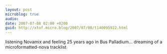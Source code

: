 ```yaml
---
layout: post
microblog: true
audio: 
date: 2007-07-08 02:00 +0200
guid: http://xtof.micro.blog/2007/07/08/t140095922.html
---
```

listening Novamix and feeling 25 years ago in Bus Palladium... dreaming of a microformatted-nova tracklist
